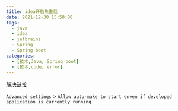 ```yaml
---
title: idea开启热重载
date: 2021-12-30 15:50:00
tags:
  - java
  - idea
  - jetbrains
  - Spring
  - Spring boot
categories:
  - [技术,Java, Spring boot]
  - [技术,code, error]
---
```


[解决链接](https://youtrack.jetbrains.com/issue/IDEA-274903)

`Advanced settings` > `Allow auto-make to start enven if developed application is currently running`
